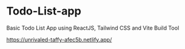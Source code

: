 # Todo-List-app
Basic Todo List App using ReactJS, Tailwind CSS and Vite Build Tool

https://unrivaled-taffy-afec5b.netlify.app/
